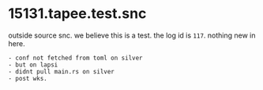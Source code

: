# 15131.tapee.test.snc
outside source snc.
we believe this is a test. the log id is `117`.
nothing new in here.
```
- conf not fetched from toml on silver
- but on lapsi
- didnt pull main.rs on silver
- post wks.
```

